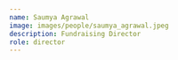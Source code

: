 ```yaml
---
name: Saumya Agrawal
image: images/people/saumya_agrawal.jpeg
description: Fundraising Director
role: director
---
```

